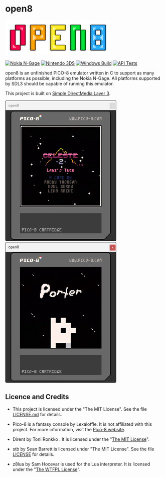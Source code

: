 # open8

![open8 logo](media/logo.png)

[![Nokia N-Gage](https://github.com/ngagesdk/open8/actions/workflows/nokia-ngage.yml/badge.svg)](https://github.com/ngagesdk/open8/actions/workflows/nokia-ngage.yml)
[![Nintendo 3DS](https://github.com/ngagesdk/open8/actions/workflows/n3ds.yml/badge.svg)](https://github.com/ngagesdk/open8/actions/workflows/n3ds.yml)
[![Windows Build](https://github.com/ngagesdk/open8/actions/workflows/windows.yml/badge.svg)](https://github.com/ngagesdk/open8/actions/workflows/windows.yml)
[![API Tests](https://github.com/ngagesdk/open8/actions/workflows/api-tests.yml/badge.svg)](https://github.com/ngagesdk/open8/actions/workflows/api-tests.yml)

open8 is an unfinished PICO-8 emulator written in C to support as many platforms as possible,
including the Nokia N-Gage.  All platforms supported by SDL3 should be capable of running
this emulator.

This project is built on [Simple DirectMedia Layer 3](https://www.libsdl.org/).

![Celeste 2](media/screenshot-1.png) ![Porter](media/screenshot-2.png)

## Licence and Credits

- This project is licensed under the "The MIT License".  See the file
  [LICENSE.md](LICENSE.md) for details.

- Pico-8 is a fantasy console by Lexaloffle.  It is not affiliated with this project.
  For more information, visit the [Pico-8 website](https://www.lexaloffle.com/pico-8.php).

- Dirent by Toni Ronkko .  It is licensed under the
  "[The MIT License](https://github.com/tronkko/dirent/blob/master/LICENSE)".

- stb by Sean Barrett is licensed under "The MIT License".  See the file
  [LICENSE](https://github.com/nothings/stb/blob/master/LICENSE) for
  details.

- z8lua by Sam Hocevar is used for the Lua interpreter.  It is licensed under the
  "[The WTFPL License](http://www.wtfpl.net)".
